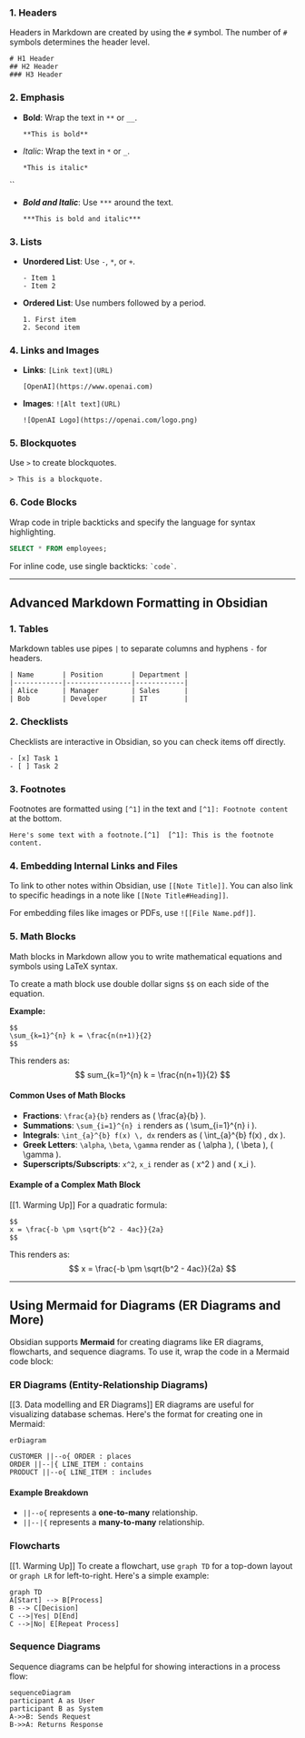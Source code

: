 ### 1. Headers
Headers in Markdown are created by using the `#` symbol. The number of `#` symbols determines the header level.

```
# H1 Header 
## H2 Header 
### H3 Header
```
### 2. Emphasis
- **Bold**: Wrap the text in `**` or `__`.
    ```
    **This is bold**
    ```

- _Italic_: Wrap the text in `*` or `_`.
    ```
    *This is italic*
``

- _**Bold and Italic**_: Use `***` around the text.
    ```
    ***This is bold and italic***
	```

### 3. Lists
- **Unordered List**: Use `-`, `*`, or `+`.
    ```
    - Item 1
    - Item 2
	```

- **Ordered List**: Use numbers followed by a period.
    ```
    1. First item
    2. Second item
	```

### 4. Links and Images
- **Links**: `[Link text](URL)`
    ```
    [OpenAI](https://www.openai.com)
	```

- **Images**: `![Alt text](URL)`
    ```
    ![OpenAI Logo](https://openai.com/logo.png)
	```

### 5. Blockquotes
Use `>` to create blockquotes.
```
> This is a blockquote.
```

### 6. Code Blocks
Wrap code in triple backticks and specify the language for syntax highlighting.
```sql
SELECT * FROM employees;
```

For inline code, use single backticks: `` `code` ``.

---

## Advanced Markdown Formatting in Obsidian

### 1. Tables
Markdown tables use pipes `|` to separate columns and hyphens `-` for headers.

```
| Name       | Position       | Department | 
|------------|----------------|------------| 
| Alice      | Manager        | Sales      | 
| Bob        | Developer      | IT         |
```

### 2. Checklists
Checklists are interactive in Obsidian, so you can check items off directly.

```
- [x] Task 1 
- [ ] Task 2
```

### 3. Footnotes
Footnotes are formatted using `[^1]` in the text and `[^1]: Footnote content` at the bottom.

```
Here's some text with a footnote.[^1]  [^1]: This is the footnote content.
```

### 4. Embedding Internal Links and Files
To link to other notes within Obsidian, use `[[Note Title]]`. You can also link to specific headings in a note like `[[Note Title#Heading]]`.

For embedding files like images or PDFs, use `![[File Name.pdf]]`.

### 5. Math Blocks
Math blocks in Markdown allow you to write mathematical equations and symbols using LaTeX syntax.

To create a math block use double dollar signs `$$` on each side of the equation. 

**Example:**

```
$$
\sum_{k=1}^{n} k = \frac{n(n+1)}{2}
$$
```

This renders as:
$$
sum_{k=1}^{n} k = \frac{n(n+1)}{2}
$$

#### Common Uses of Math Blocks
- **Fractions**: `\frac{a}{b}` renders as \( \frac{a}{b} \).
- **Summations**: `\sum_{i=1}^{n} i` renders as \( \sum_{i=1}^{n} i \).
- **Integrals**: `\int_{a}^{b} f(x) \, dx` renders as \( \int_{a}^{b} f(x) \, dx \).
- **Greek Letters**: `\alpha`, `\beta`, `\gamma` render as \( \alpha \), \( \beta \), \( \gamma \).
- **Superscripts/Subscripts**: `x^2`, `x_i` render as \( x^2 \) and \( x_i \).

#### Example of a Complex Math Block
[[1. Warming Up]]
For a quadratic formula:

```
$$
x = \frac{-b \pm \sqrt{b^2 - 4ac}}{2a}
$$
```

This renders as:
$$
x = \frac{-b \pm \sqrt{b^2 - 4ac}}{2a}
$$

---

## Using Mermaid for Diagrams (ER Diagrams and More)
Obsidian supports **Mermaid** for creating diagrams like ER diagrams, flowcharts, and sequence diagrams. To use it, wrap the code in a Mermaid code block:

### ER Diagrams (Entity-Relationship Diagrams)
[[3. Data modelling and ER Diagrams]]
ER diagrams are useful for visualizing database schemas. Here's the format for creating one in Mermaid:

```mermaid
erDiagram

CUSTOMER ||--o{ ORDER : places
ORDER ||--|{ LINE_ITEM : contains     
PRODUCT ||--o{ LINE_ITEM : includes 
```

#### Example Breakdown
- `||--o{` represents a **one-to-many** relationship.
- `||--|{` represents a **many-to-many** relationship.

### Flowcharts
[[1. Warming Up]]
To create a flowchart, use `graph TD` for a top-down layout or `graph LR` for left-to-right. Here's a simple example:

```mermaid
graph TD     
A[Start] --> B[Process]     
B --> C[Decision]     
C -->|Yes| D[End]     
C -->|No| E[Repeat Process] 
```
### Sequence Diagrams
Sequence diagrams can be helpful for showing interactions in a process flow:

```mermaid 
sequenceDiagram     
participant A as User     
participant B as System     
A->>B: Sends Request     
B->>A: Returns Response 
```
